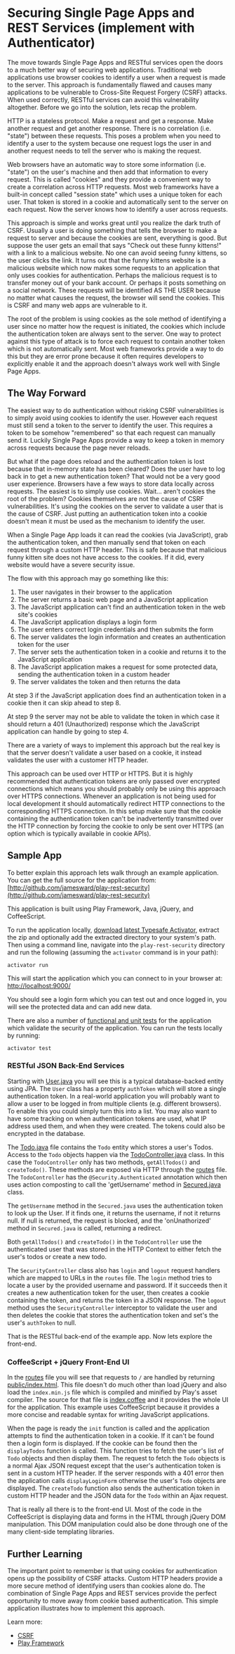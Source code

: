 Securing Single Page Apps and REST Services (implement with Authenticator)
===========================================

The move towards Single Page Apps and RESTful services open the doors to a much better way of securing web applications.  Traditional web applications use browser cookies to identify a user when a request is made to the server.  This approach is fundamentally flawed and causes many applications to be vulnerable to Cross-Site Request Forgery (CSRF) attacks.  When used correctly, RESTful services can avoid this vulnerability altogether.  Before we go into the solution, lets recap the problem.

HTTP is a stateless protocol.  Make a request and get a response.  Make another request and get another response.  There is no correlation (i.e. "state") between these requests.  This poses a problem when you need to identify a user to the system because one request logs the user in and another request needs to tell the server who is making the request.

Web browsers have an automatic way to store some information (i.e. "state") on the user's machine and then add that information to every request.  This is called "cookies" and they provide a convenient way to create a correlation across HTTP requests.  Most web frameworks have a built-in concept called "session state" which uses a unique token for each user.  That token is stored in a cookie and automatically sent to the server on each request.  Now the server knows how to identify a user across requests.

This approach is simple and works great until you realize the dark truth of CSRF.  Usually a user is doing something that tells the browser to make a request to server and because the cookies are sent, everything is good.  But suppose the user gets an email that says "Check out these funny kittens!" with a link to a malicious website.  No one can avoid seeing funny kittens, so the user clicks the link.  It turns out that the funny kittens website is a malicious website which now makes some requests to an application that only uses cookies for authentication.  Perhaps the malicious request is to transfer money out of your bank account.  Or perhaps it posts something on a social network.  These requests will be identified AS THE USER because no matter what causes the request, the browser will send the cookies.  This is CSRF and many web apps are vulnerable to it.

The root of the problem is using cookies as the sole method of identifying a user since no matter how the request is initiated, the cookies which include the authentication token are always sent to the server.  One way to protect against this type of attack is to force each request to contain another token which is not automatically sent.  Most web frameworks provide a way to do this but they are error prone because it often requires developers to explicitly enable it and the approach doesn't always work well with Single Page Apps.


The Way Forward
---------------

The easiest way to do authentication without risking CSRF vulnerabilities is to simply avoid using cookies to identify the user.  However each request must still send a token to the server to identify the user.  This requires a token to be somehow "remembered" so that each request can manually send it.  Luckily Single Page Apps provide a way to keep a token in memory across requests because the page never reloads.

But what if the page does reload and the authentication token is lost because that in-memory state has been cleared?  Does the user have to log back in to get a new authentication token?  That would not be a very good user experience.  Browsers have a few ways to store data locally across requests.  The easiest is to simply use cookies.  Wait...  aren't cookies the root of the problem?  Cookies themselves are not the cause of CSRF vulnerabilities.  It's using the cookies on the server to validate a user that is the cause of CSRF.  Just putting an authentication token into a cookie doesn't mean it must be used as the mechanism to identify the user.

When a Single Page App loads it can read the cookies (via JavaScript), grab the authentication token, and then manually send that token on each request through a custom HTTP header.  This is safe because that malicious funny kitten site does not have access to the cookies.  If it did, every website would have a severe security issue.

The flow with this approach may go something like this:

1. The user navigates in their browser to the application
2. The server returns a basic web page and a JavaScript application
3. The JavaScript application can't find an authentication token in the web site's cookies
4. The JavaScript application displays a login form
5. The user enters correct login credentials and then submits the form
6. The server validates the login information and creates an authentication token for the user
7. The server sets the authentication token in a cookie and returns it to the JavaScript application
8. The JavaScript application makes a request for some protected data, sending the authentication token in a custom header
9. The server validates the token and then returns the data

At step 3 if the JavaScript application does find an authentication token in a cookie then it can skip ahead to step 8.

At step 9 the server may not be able to validate the token in which case it should return a 401 (Unauthorized) response which the JavaScript application can handle by going to step 4.

There are a variety of ways to implement this approach but the real key is that the server doesn't validate a user based on a cookie, it instead validates the user with a customer HTTP header.

This approach can be used over HTTP or HTTPS.  But it is highly recommended that authentication tokens are only passed over encrypted connections which means you should probably only be using this approach over HTTPS connections.  Whenever an application is not being used for local development it should automatically redirect HTTP connections to the corresponding HTTPS connection.  In this setup make sure that the cookie containing the authentication token can't be inadvertently transmitted over the HTTP connection by forcing the cookie to only be sent over HTTPS (an option which is typically available in cookie APIs).


Sample App
----------

To better explain this approach lets walk through an example application.  You can get the full source for the application from: [http://github.com/jamesward/play-rest-security](http://github.com/jamesward/play-rest-security)

This application is built using Play Framework, Java, jQuery, and CoffeeScript.

To run the application locally, [download latest Typesafe Activator](http://www.playframework.com/download), extract the zip and optionally add the extracted directory to your system's path.  Then using a command line, navigate into the `play-rest-security` directory and run the following (assuming the `activator` command is in your path):

    activator run

This will start the application which you can connect to in your browser at: [http://localhost:9000/](http://localhost:9000/)

You should see a login form which you can test out and once logged in, you will see the protected data and can add new data.

There are also a number of [functional and unit tests](https://github.com/jamesward/play-rest-security/tree/master/test) for the application which validate the security of the application.  You can run the tests locally by running:

    activator test

### RESTful JSON Back-End Services

Starting with [User.java](https://github.com/jamesward/play-rest-security/tree/master/app/models/User.java) you will see this is a typical database-backed entity using JPA.  The `User` class has a property `authToken` which will store a single authentication token.  In a real-world application you will probably want to allow a user to be logged in from multiple clients (e.g. different browsers).  To enable this you could simply turn this into a list.  You may also want to have some tracking on when authentication tokens are used, what IP address used them, and when they were created.  The tokens could also be encrypted in the database.

The [Todo.java](https://github.com/jamesward/play-rest-security/tree/master/app/models/Todo.java) file contains the `Todo` entity which stores a user's Todos.  Access to the `Todo` objects happen via the [TodoController.java](https://github.com/jamesward/play-rest-security/tree/master/app/controllers/TodoController.java) class.  In this case the `TodoController` only has two methods, `getAllTodos()` and `createTodo()`.  These methods are exposed via HTTP through the [routes](https://github.com/jamesward/play-rest-security/tree/master/conf/routes) file.  The `TodoController` has the `@Security.Authenticated` annotation which then uses action composting to call the 'getUsername' method in  [Secured.java](https://github.com/jamesward/play-rest-security/tree/master/app/controllers/Secured.java) class.

The `getUsername` method in the `Secured.java` uses the authentication token to look up the User. If it finds one, it returns the username, if not it returns null. If null is returned, the request is blocked, and the 'onUnathorized' method in `Secured.java` is called, returning a redirect.

Both `getAllTodos()` and `createTodo()` in the `TodoController` use the authenticated user that was stored in the HTTP Context to either fetch the user's todos or create a new todo.

The `SecurityController` class also has `login` and `logout` request handlers which are mapped to URLs in the `routes` file.  The `login` method tries to locate a user by the provided username and password.  If it succeeds then it creates a new authentication token for the user, then creates a cookie containing the token, and returns the token in a JSON response.  The `logout` method uses the `SecurityController` interceptor to validate the user and then deletes the cookie that stores the authentication token and set's the user's `authToken` to null.

That is the RESTful back-end of the example app.  Now lets explore the front-end.

### CoffeeScript + jQuery Front-End UI

In the [routes](https://github.com/jamesward/play-rest-security/tree/master/conf/routes) file you will see that requests to `/` are handled by returning [public/index.html](https://github.com/jamesward/play-rest-security/tree/master/public/index.html).  This file doesn't do much other than load jQuery and also load the `index.min.js` file which is compiled and minified by Play's asset compiler.  The source for that file is [index.coffee](https://github.com/jamesward/play-rest-security/tree/master/app/assets/javascripts/index.coffee) and it provides the whole UI for the application.  This example uses CoffeeScript because it provides a more concise and readable syntax for writing JavaScript applications.

When the page is ready the `init` function is called and the application attempts to find the authentication token in a cookie.  If it can't be found then a login form is displayed.  If the cookie can be found then the `displayTodos` function is called.  This function tries to fetch the user's list of `Todo` objects and then display them.  The request to fetch the `Todo` objects is a normal Ajax JSON request except that the user's authentication token is sent in a custom HTTP header.  If the server responds with a 401 error then the application calls `displayLoginForm` otherwise the user's `Todo` objects are displayed.  The `createTodo` function also sends the authentication token in custom HTTP header and the JSON data for the `Todo` within an Ajax request.

That is really all there is to the front-end UI.  Most of the code in the CoffeeScript is displaying data and forms in the HTML through jQuery DOM manipulation.  This DOM manipulation could also be done through one of the many client-side templating libraries.


Further Learning
----------------

The important point to remember is that using cookies for authentication opens up the possibility of CSRF attacks.  Custom HTTP headers provide a more secure method of identifying users than cookies alone do.  The combination of Single Page Apps and REST services provide the perfect opportunity to move away from cookie based authentication.  This simple application illustrates how to implement this approach.

Learn more:

- [CSRF](http://en.wikipedia.org/wiki/XSRF)
- [Play Framework](http://playframework.com)
